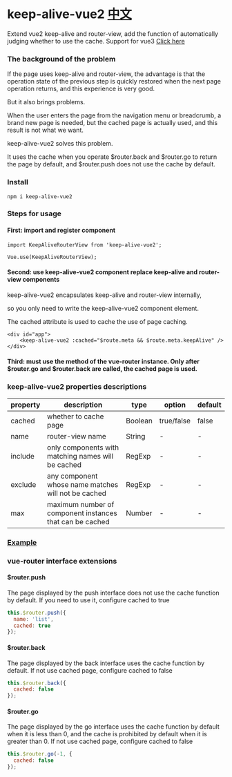 # keep-alive-vue2  [中文](./README-CH.md)
Extend vue2 keep-alive and router-view, add the function of automatically judging whether to use the cache.
Support for vue3 [Click here](https://github.com/deep-fish-pixel/keep-alive-vue3)

### The background of the problem

If the page uses keep-alive and router-view, the advantage is that the operation state of the previous step is quickly restored when the next page operation returns, and this experience is very good. 

But it also brings problems. 

When the user enters the page from the navigation menu or breadcrumb, a brand new page is needed, but the cached page is actually used, and this result is not what we want. 

keep-alive-vue2 solves this problem. 

It uses the cache when you operate $router.back and $router.go to return the page by default, and $router.push does not use the cache by default.

### Install

```npm i keep-alive-vue2```

### Steps for usage

#### First: import and register component

```
import KeepAliveRouterView from 'keep-alive-vue2';

Vue.use(KeepAliveRouterView);
```

#### Second: use keep-alive-vue2 component replace keep-alive and router-view components

keep-alive-vue2 encapsulates keep-alive and router-view internally, 

so you only need to write the keep-alive-vue2 component element.

The cached attribute is used to cache the use of page caching.

```
<div id="app">
    <keep-alive-vue2 :cached="$route.meta && $route.meta.keepAlive" />
</div>
```

#### Third: must use the method of the vue-router instance. Only after $router.go and $router.back are called, the cached page is used.

### keep-alive-vue2 properties descriptions

| property | description                                             | type | option | default |
| --- |---------------------------------------------------------| --- | --- |---------|
| cached | whether to cache page                            | Boolean  | true/false | false   |
| name | router-view name                                        | String  | - | -       |
| include | only components with matching names will be cached      | RegExp  | - | -       |
| exclude | any component whose name matches will not be cached     | RegExp  | - | -       |
| max | maximum number of component instances that can be cached | Number  | - | -       |

### [Example](https://codesandbox.io/s/vue2-route-view-keep-alive-0i17y8)

### vue-router interface extensions

#### $router.push

The page displayed by the push interface does not use the cache function by default. If you need to use it, configure cached to true

```javascript
this.$router.push({
  name: 'list',
  cached: true
});
```
#### $router.back

The page displayed by the back interface uses the cache function by default. 
If not use cached page, configure cached to false

```javascript
this.$router.back({
  cached: false
});
```

#### $router.go

The page displayed by the go interface uses the cache function by default when it is less than 0, and the cache is prohibited by default when it is greater than 0.
If not use cached page, configure cached to false

```javascript
this.$router.go(-1, {
  cached: false
});
```

